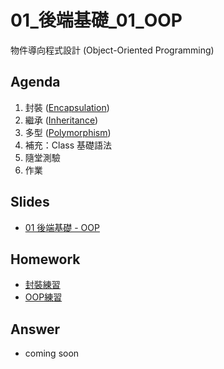 # 01_後端基礎_01_OOP

物件導向程式設計  (Object-Oriented Programming)

## Agenda
1. 封裝 ([Encapsulation](./example/oop_encapsulation.php))
2. 繼承 ([Inheritance](./example/oop_inheritance.php))
3. 多型 ([Polymorphism](./example/oop_polymorphism.php))
4. 補充：Class 基礎語法
5. 隨堂測驗
6. 作業

## Slides
- [01 後端基礎 - OOP](https://docs.google.com/presentation/d/1C6HBynpv-1ek0XrUCjBtV8dKacCmWYrTSqSxAiHRvGk)

## Homework
- [封裝練習](./homework/homework1.php)
- [OOP練習](./homework/homework2.php)

## Answer
- coming soon
